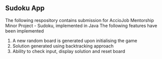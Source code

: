 ## Sudoku App
The following respository contains submission for AccioJob Mentorship Minor Project - Sudoku, implemented in Java
The following features have been implemented
1. A new random board is generated upon initialising the game
2. Solution generated using backtracking approach
3. Ability to check input, display solution and reset board
